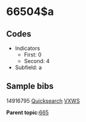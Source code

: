 # 66504$a

## Codes

-   Indicators
    -   First: 0
    -   Second: 4
-   Subfield: a

## Sample bibs

14916795 [Quicksearch](https://search.library.yale.edu/catalog/14916795) [VXWS](http://prodorbis.library.yale.edu:7014/vxws/GetHoldingsService?bibId=14916795)

**Parent topic:**[665](../../tags/665/665.md)

